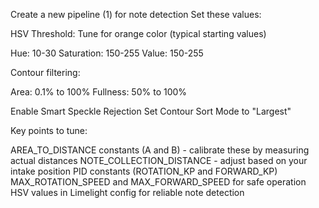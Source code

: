 Create a new pipeline (1) for note detection
Set these values:

HSV Threshold: Tune for orange color (typical starting values)

Hue: 10-30
Saturation: 150-255
Value: 150-255


Contour filtering:

Area: 0.1% to 100%
Fullness: 50% to 100%


Enable Smart Speckle Rejection
Set Contour Sort Mode to "Largest"



Key points to tune:

AREA_TO_DISTANCE constants (A and B) - calibrate these by measuring actual distances
NOTE_COLLECTION_DISTANCE - adjust based on your intake position
PID constants (ROTATION_KP and FORWARD_KP)
MAX_ROTATION_SPEED and MAX_FORWARD_SPEED for safe operation
HSV values in Limelight config for reliable note detection

